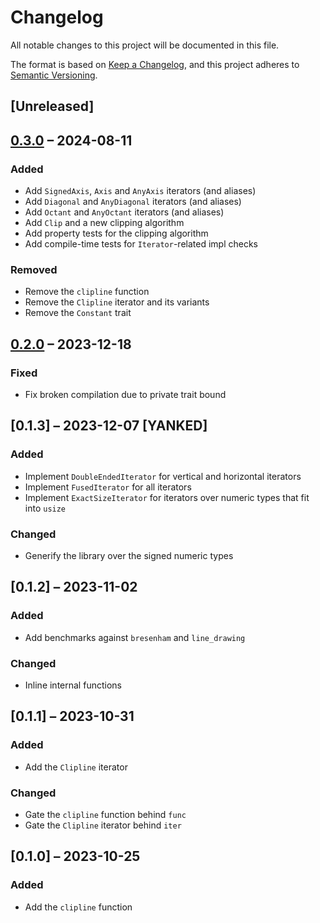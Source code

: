 # Changelog

All notable changes to this project will be documented in this file.

The format is based on [Keep a Changelog](https://keepachangelog.com/en/1.0.0/),
and this project adheres to [Semantic Versioning](https://semver.org/spec/v2.0.0.html).

## [Unreleased]

## [0.3.0] – 2024-08-11

### Added

- Add `SignedAxis`, `Axis` and `AnyAxis` iterators (and aliases)
- Add `Diagonal` and `AnyDiagonal` iterators (and aliases)
- Add `Octant` and `AnyOctant` iterators (and aliases)
- Add `Clip` and a new clipping algorithm
- Add property tests for the clipping algorithm
- Add compile-time tests for `Iterator`-related impl checks

### Removed

- Remove the `clipline` function
- Remove the `Clipline` iterator and its variants
- Remove the `Constant` trait

## [0.2.0] – 2023-12-18

### Fixed

- Fix broken compilation due to private trait bound

## [0.1.3] – 2023-12-07 [YANKED]

### Added

- Implement `DoubleEndedIterator` for vertical and horizontal iterators
- Implement `FusedIterator` for all iterators
- Implement `ExactSizeIterator` for iterators over numeric types that fit into `usize`

### Changed

- Generify the library over the signed numeric types

## [0.1.2] – 2023-11-02

### Added

- Add benchmarks against `bresenham` and `line_drawing`

### Changed

- Inline internal functions

## [0.1.1] – 2023-10-31

### Added

- Add the `Clipline` iterator

### Changed

- Gate the `clipline` function behind `func`
- Gate the `Clipline` iterator behind `iter`

## [0.1.0] – 2023-10-25

### Added

- Add the `clipline` function

[0.3.0]: https://github.com/nxsaken/clipline/releases/tag/0.3.0
[0.2.0]: https://github.com/nxsaken/clipline/releases/tag/0.2.0
